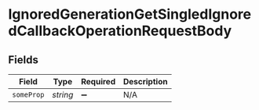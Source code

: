 # IgnoredGenerationGetSingledIgnoredCallbackOperationRequestBody


## Fields

| Field              | Type               | Required           | Description        |
| ------------------ | ------------------ | ------------------ | ------------------ |
| `someProp`         | *string*           | :heavy_minus_sign: | N/A                |
